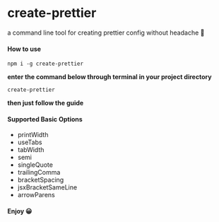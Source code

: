 # create-prettier

a command line tool for creating prettier config without headache 🤕

#### How to use

```
npm i -g create-prettier
```

**enter the command below through terminal in your project directory**

```
create-prettier
```

**then just follow the guide**

#### Supported Basic Options

- printWidth
- useTabs
- tabWidth
- semi
- singleQuote
- trailingComma
- bracketSpacing
- jsxBracketSameLine
- arrowParens

#### Enjoy 😀
